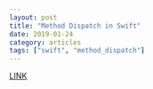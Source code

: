 ```yaml
---
layout: post
title: "Method Dispatch in Swift"
date: 2019-01-24
category: articles
tags: ["swift", "method_dispatch"]
---
```

[LINK](https://www.rightpoint.com/rplabs/switch-method-dispatch-table)
